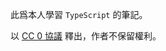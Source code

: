 此爲本人學習 `TypeScript` 的筆記。

以 [CC 0 協議](https://creativecommons.org/publicdomain/zero/1.0/) 釋出，作者不保留權利。
